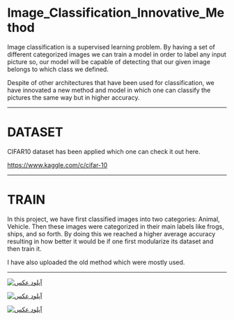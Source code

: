 # Image_Classification_Innovative_Method

Image classification is a supervised learning problem. By having a set of different categorized images we can train a model in order to label any input picture so, our model will be capable of detecting that our given image belongs to which class we defined.

Despite of other architectures that have been used for classification, we have innovated a new method and model in which one can classify the pictures the same way but in higher accuracy.

---------------------------------------------------------------------------------------------------------------------------------------

# DATASET
CIFAR10 dataset has been applied which one can check it out here.

https://www.kaggle.com/c/cifar-10





-------------------------------------------------------------------------------------------------------------------

# TRAIN
In this project, we have first classified images into two categories: Animal, Vehicle. Then these images were categorized in their main labels like frogs, ships, and so forth.
By doing this we reached a higher average accuracy resulting in how better it would be if one first modularize its dataset and then train it.


I have also uploaded the old method which were mostly used.

---------------------------------------------------------------------------------------------------------------------------------

<a href="http://uupload.ir/" target="_blank"><img src="http://uupload.ir/files/zyo_1.jpg" border="0" alt="آپلود عکس" /></a>


<a href="http://uupload.ir/" target="_blank"><img src="http://uupload.ir/files/sk6z_2.jpg" border="0" alt="آپلود عکس" /></a>


<a href="http://uupload.ir/" target="_blank"><img src="http://uupload.ir/files/oal_3.jpg" border="0" alt="آپلود عکس" /></a>
